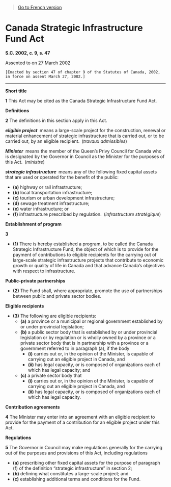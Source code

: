 > [Go to French version](/fr/Lois/Lois%20du%20Canada/2002/ch.%209,%20s.%2047.md)

# Canada Strategic Infrastructure Fund Act

**S.C. 2002, c. 9, s. 47**


Assented to on 27 March 2002

```
[Enacted by section 47 of chapter 9 of the Statutes of Canada, 2002, in force on assent March 27, 2002.]
```
----------



**Short title**

**1** This Act may be cited as the Canada Strategic Infrastructure Fund Act.




**Definitions**

**2** The definitions in this section apply in this Act.

***eligible project*** means a large-scale project for the construction, renewal or material enhancement of strategic infrastructure that is carried out, or to be carried out, by an eligible recipient. (*travaux admissibles*)

***Minister*** means the member of the Queen’s Privy Council for Canada who is designated by the Governor in Council as the Minister for the purposes of this Act. (*ministre*)

***strategic infrastructure*** means any of the following fixed capital assets that are used or operated for the benefit of the public:
- **(a)** highway or rail infrastructure;
- **(b)** local transportation infrastructure;
- **(c)** tourism or urban development infrastructure;
- **(d)** sewage treatment infrastructure;
- **(e)** water infrastructure; or
- **(f)** infrastructure prescribed by regulation. (*infrastructure stratégique*)




**Establishment of program**

**3** 

- **(1)** There is hereby established a program, to be called the Canada Strategic Infrastructure Fund, the object of which is to provide for the payment of contributions to eligible recipients for the carrying out of large-scale strategic infrastructure projects that contribute to economic growth or quality of life in Canada and that advance Canada’s objectives with respect to infrastructure.

**Public-private partnerships**

- **(2)** The Fund shall, where appropriate, promote the use of partnerships between public and private sector bodies.

**Eligible recipients**

- **(3)** The following are eligible recipients:
	- **(a)** a province or a municipal or regional government established by or under provincial legislation;
	- **(b)** a public sector body that is established by or under provincial legislation or by regulation or is wholly owned by a province or a private sector body that is in partnership with a province or a government referred to in paragraph (a), if the body
		- **(i)** carries out or, in the opinion of the Minister, is capable of carrying out an eligible project in Canada, and
		- **(ii)** has legal capacity, or is composed of organizations each of which has legal capacity; and
	- **(c)** a private sector body that
		- **(i)** carries out or, in the opinion of the Minister, is capable of carrying out an eligible project in Canada, and
		- **(ii)** has legal capacity, or is composed of organizations each of which has legal capacity.




**Contribution agreements**

**4** The Minister may enter into an agreement with an eligible recipient to provide for the payment of a contribution for an eligible project under this Act.




**Regulations**

**5** The Governor in Council may make regulations generally for the carrying out of the purposes and provisions of this Act, including regulations
- **(a)** prescribing other fixed capital assets for the purpose of paragraph (f) of the definition “strategic infrastructure” in section 2;
- **(b)** defining what constitutes a large-scale project; and
- **(c)** establishing additional terms and conditions for the Fund.


